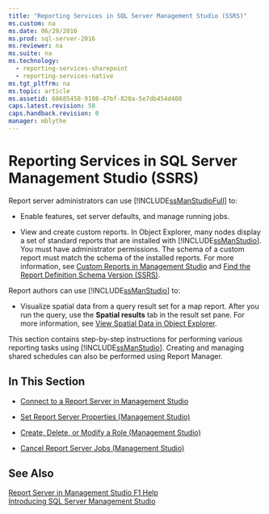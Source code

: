 ```yaml
---
title: "Reporting Services in SQL Server Management Studio (SSRS)"
ms.custom: na
ms.date: 06/29/2016
ms.prod: sql-server-2016
ms.reviewer: na
ms.suite: na
ms.technology: 
  - reporting-services-sharepoint
  - reporting-services-native
ms.tgt_pltfrm: na
ms.topic: article
ms.assetid: 60685458-9108-47bf-820a-5e7db454d408
caps.latest.revision: 58
caps.handback.revision: 0
manager: mblythe
---
```

# Reporting Services in SQL Server Management Studio (SSRS)
Report server administrators can use [!INCLUDE[ssManStudioFull](../../Topics/TopicNameContainA/tokens/ssManStudioFull_md.md)] to:  
  
-   Enable features, set server defaults, and manage running jobs.  
  
-   View and create custom reports. In Object Explorer, many nodes display a set of standard reports that are installed with [!INCLUDE[ssManStudio](../../Topics/TopicNameContainA/tokens/ssManStudio_md.md)]. You must have administrator permissions. The schema of a custom report must match the schema of the installed reports. For more information, see [Custom Reports in Management Studio](assetId:///1ba3f758-f39b-4f5f-91ca-516cedc78979) and [Find the Report Definition Schema Version (SSRS)](../../Topics/TopicNameNotContainA/Find-the-Report-Definition-Schema-Version--SSRS-.md).  
  
 Report authors can use [!INCLUDE[ssManStudio](../../Topics/TopicNameContainA/tokens/ssManStudio_md.md)] to:  
  
-   Visualize spatial data from a query result set for a map report. After you run the query, use the **Spatial results** tab in the result set pane. For more information, see [View Spatial Data in Object Explorer](../../Topics/TopicNameNotContainA/View-Spatial-Data-in-Object-Explorer.md).  
  
 This section contains step-by-step instructions for performing various reporting tasks using [!INCLUDE[ssManStudio](../../Topics/TopicNameContainA/tokens/ssManStudio_md.md)]. Creating and managing shared schedules can also be performed using Report Manager.  
  
## In This Section  
  
-   [Connect to a Report Server in Management Studio](../../Topics/TopicNameContainA/Connect-to-a-Report-Server-in-Management-Studio.md)  
  
-   [Set Report Server Properties (Management Studio)](../../Topics/TopicNameNotContainA/Set-Report-Server-Properties--Management-Studio-.md)  
  
-   [Create, Delete, or Modify a Role (Management Studio)](../../Topics/TopicNameContainA/Create--Delete--or-Modify-a-Role--Management-Studio-.md)  
  
-   [Cancel Report Server Jobs (Management Studio)](../../Topics/TopicNameNotContainA/Cancel-Report-Server-Jobs--Management-Studio-.md)  
  
## See Also  
 [Report Server in Management Studio F1 Help](../../Topics/TopicNameNotContainA/Report-Server-in-Management-Studio-F1-Help.md)   
 [Introducing SQL Server Management Studio](assetId:///f289e978-14ca-46ef-9e61-e1fe5fd593be)